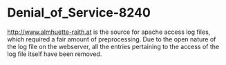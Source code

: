 # Denial_of_Service-8240
http://www.almhuette-raith.at is the source for apache access log files, which required a fair amount of preprocessing.
Due to the open nature of the log file on the webserver, all the entries pertaining to the access of the log file itself
have been removed.
